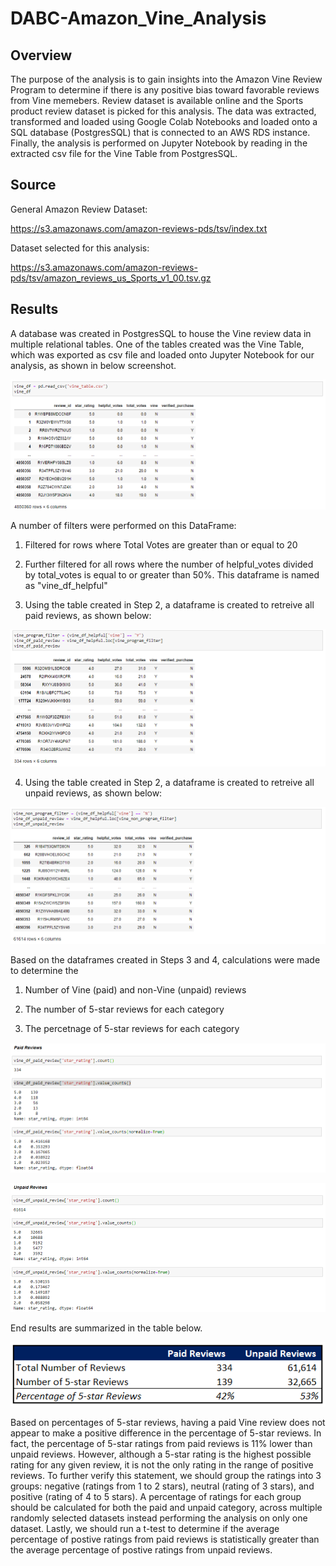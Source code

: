 # DABC-Amazon_Vine_Analysis

## Overview

The purpose of the analysis is to gain insights into the Amazon Vine Review Program to determine if there is any positive bias toward favorable reviews from Vine memebers. Review dataset is available online and the Sports product review dataset is picked for this analysis. The data was extracted, transformed and loaded using Google Colab Notebooks and loaded onto a SQL database (PostgresSQL) that is connected to an AWS RDS instance. Finally, the analysis is performed on Jupyter Notebook by reading in the extracted csv file for the Vine Table from PostgresSQL.

## Source

General Amazon Review Dataset:

https://s3.amazonaws.com/amazon-reviews-pds/tsv/index.txt

Dataset selected for this analysis:

https://s3.amazonaws.com/amazon-reviews-pds/tsv/amazon_reviews_us_Sports_v1_00.tsv.gz


## Results

A database was created in PostgresSQL to house the Vine review data in multiple relational tables. One of the tables created was the Vine Table, which was exported as csv file and loaded onto Jupyter Notebook for our analysis, as shown in below screenshot.

<img src="images/1_vine_table_csv_extracted.PNG"></img>

A number of filters were performed on this DataFrame:

1. Filtered for rows where Total Votes are greater than or equal to 20

2. Further filtered for all rows where the number of helpful_votes divided by total_votes is equal to or greater than 50%. This dataframe is named as "vine_df_helpful"

3. Using the table created in Step 2, a dataframe is created to retreive all paid reviews, as shown below:

<img src="images/2_vine_paid_reviews.PNG"></img>

4. Using the table created in Step 2, a dataframe is created to retreive all unpaid reviews, as shown below:

<img src="images/3_vine_unpaid_reviews.PNG"></img>

Based on the dataframes created in Steps 3 and 4, calculations were made to determine the

 1. Number of Vine (paid) and non-Vine (unpaid) reviews

 2. The number of 5-star reviews for each category

 3. The percetnage of 5-star reviews for each category


 <img src="images/4_paid_reviews_counts.PNG"></img>

 <img src="images/5_unpaid_reviews_counts.PNG"></img>

End results are summarized in the table below. 

<img src="images/6_summary.PNG"></img>

Based on percentages of 5-star reviews, having a paid Vine review does not appear to make a positive difference in the percentage of 5-star reviews. In fact, the percentage of 5-star ratings from paid reviews is 11% lower than unpaid reviews. However, although a 5-star rating is the highest possible rating for any given review, it is not the only rating in the range of positive reviews. To further verify this statement, we should group the ratings into 3 groups: negative (ratings from 1 to 2 stars), neutral (rating of 3 stars), and positive (rating of 4 to 5 stars). A percentage of ratings for each group should be calculated for both the paid and unpaid category, across multiple randomly selected datasets instead performing the analysis on only one dataset. Lastly, we should run a t-test to determine if the average percentage of postive ratings from paid reviews is statistically greater than the average percentage of postive ratings from unpaid reviews.



